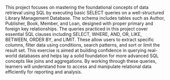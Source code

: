 This project focuses on mastering the foundational concepts of data retrieval using SQL by executing basic SELECT queries on a well-structured Library Management Database. The schema includes tables such as Author, Publisher, Book, Member, and Loan, designed with proper primary and foreign key relationships. The queries practiced in this project cover essential SQL clauses including SELECT, WHERE, AND, OR, LIKE, BETWEEN, ORDER BY, and LIMIT. These allow users to extract specific columns, filter data using conditions, search patterns, and sort or limit the result set. This exercise is aimed at building confidence in querying real-world databases and helps lay a solid foundation for more advanced SQL concepts like joins and aggregations. By working through these queries, learners will understand how to access and manipulate relational data efficiently for reporting and analysis.
